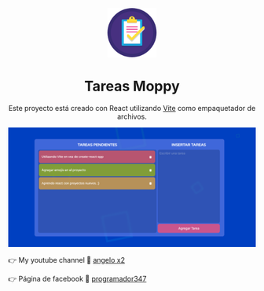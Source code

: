 <div align="center">
  <img src="./src/favicon/logo.png" alt="Logo" title="Logo" width="100px">
</div>
<h1 align="center">
  Tareas Moppy
</h1>
<p align="center"> 
Este proyecto está creado con React utilizando <a href="https://vitejs.dev/">Vite</a> como empaquetador de archivos.
</p>
<p align="center">
  <a href="https://donvoid18.github.io/R-tareas/" target="_blank">
    <img src="./src/favicon/imagen_logo.png" alt="Tareas Moppy" title="Tareas Moppy" />
  </a>
</p>
<p align="left">
    &#128073; My youtube channel &#127909;
    <a href="https://www.youtube.com/c/angelox2Patrick" target="_blank">angelo x2</a>
</p>
<p align="left">
    &#128073; Página de facebook &#128153;
    <a href="https://www.facebook.com/Programador347-101320832263307" target="_blank">programador347</a>
</p>